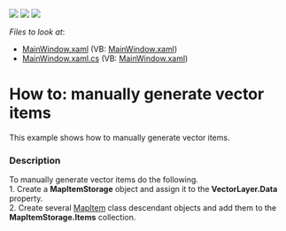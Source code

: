 <!-- default badges list -->
![](https://img.shields.io/endpoint?url=https://codecentral.devexpress.com/api/v1/VersionRange/128571684/21.1.5%2B)
[![](https://img.shields.io/badge/Open_in_DevExpress_Support_Center-FF7200?style=flat-square&logo=DevExpress&logoColor=white)](https://supportcenter.devexpress.com/ticket/details/T180231)
[![](https://img.shields.io/badge/📖_How_to_use_DevExpress_Examples-e9f6fc?style=flat-square)](https://docs.devexpress.com/GeneralInformation/403183)
<!-- default badges end -->
<!-- default file list -->
*Files to look at*:

* [MainWindow.xaml](./CS/Wpf_MapControl_MapItemStorage/MainWindow.xaml) (VB: [MainWindow.xaml](./VB/Wpf_MapControl_MapItemStorage/MainWindow.xaml))
* [MainWindow.xaml.cs](./CS/Wpf_MapControl_MapItemStorage/MainWindow.xaml.cs) (VB: [MainWindow.xaml](./VB/Wpf_MapControl_MapItemStorage/MainWindow.xaml))
<!-- default file list end -->
# How to: manually generate vector items


This example shows how to manually generate vector items.


<h3>Description</h3>

To manually generate vector items do the following.<br />1. Create a <strong>MapItemStorage</strong> object and assign it to the <strong>VectorLayer.Data</strong> property.<br />2. Create several&nbsp;<a href="https://documentation.devexpress.com/#WPF/clsDevExpressXpfMapMapItemtopic">MapItem</a> class descendant objects and add them to the <strong>MapItemStorage.Items</strong> collection.

<br/>


